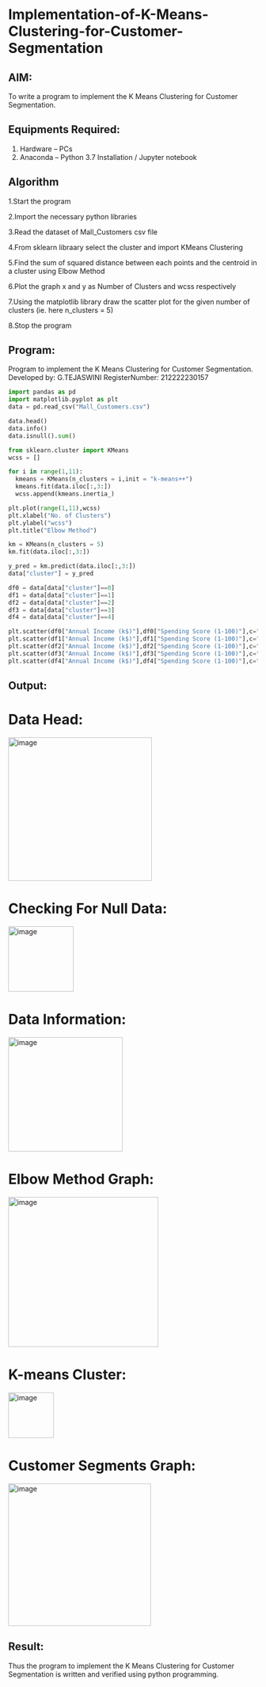 # Implementation-of-K-Means-Clustering-for-Customer-Segmentation

## AIM:
To write a program to implement the K Means Clustering for Customer Segmentation.

## Equipments Required:
1. Hardware – PCs
2. Anaconda – Python 3.7 Installation / Jupyter notebook

## Algorithm
1.Start the program

2.Import the necessary python libraries

3.Read the dataset of Mall_Customers csv file

4.From sklearn libraary select the cluster and import KMeans Clustering

5.Find the sum of squared distance between each points and the centroid in a cluster using Elbow Method

6.Plot the graph x and y as Number of Clusters and wcss respectively

7.Using the matplotlib library draw the scatter plot for the given number of clusters (ie. here n_clusters = 5)

8.Stop the program

## Program:

Program to implement the K Means Clustering for Customer Segmentation.
Developed by: G.TEJASWINI
RegisterNumber:  212222230157

```python
import pandas as pd
import matplotlib.pyplot as plt
data = pd.read_csv("Mall_Customers.csv")

data.head()
data.info()
data.isnull().sum()

from sklearn.cluster import KMeans
wcss = []

for i in range(1,11):
  kmeans = KMeans(n_clusters = i,init = "k-means++")
  kmeans.fit(data.iloc[:,3:])
  wcss.append(kmeans.inertia_)

plt.plot(range(1,11),wcss)
plt.xlabel("No. of Clusters")
plt.ylabel("wcss")
plt.title("Elbow Method")

km = KMeans(n_clusters = 5)
km.fit(data.iloc[:,3:])

y_pred = km.predict(data.iloc[:,3:])
data["cluster"] = y_pred

df0 = data[data["cluster"]==0]
df1 = data[data["cluster"]==1]
df2 = data[data["cluster"]==2]
df3 = data[data["cluster"]==3]
df4 = data[data["cluster"]==4]

plt.scatter(df0["Annual Income (k$)"],df0["Spending Score (1-100)"],c="red",label="cluster0")
plt.scatter(df1["Annual Income (k$)"],df1["Spending Score (1-100)"],c="black",label="cluster1")
plt.scatter(df2["Annual Income (k$)"],df2["Spending Score (1-100)"],c="blue",label="cluster2")
plt.scatter(df3["Annual Income (k$)"],df3["Spending Score (1-100)"],c="olive",label="cluster3")
plt.scatter(df4["Annual Income (k$)"],df4["Spending Score (1-100)"],c="orange",label="cluster4")
```
## Output:

# Data Head:

<img width="290" alt="image" src="https://github.com/TejaswiniGugananthan/Implementation-of-K-Means-Clustering-for-Customer-Segmentation/assets/121222763/fe89920e-ea7b-433c-a804-744f6c0d543c">


# Checking For Null Data:

<img width="132" alt="image" src="https://github.com/TejaswiniGugananthan/Implementation-of-K-Means-Clustering-for-Customer-Segmentation/assets/121222763/9e10a520-2922-423a-88d1-5d54e01a7f52">


# Data Information:

<img width="231" alt="image" src="https://github.com/TejaswiniGugananthan/Implementation-of-K-Means-Clustering-for-Customer-Segmentation/assets/121222763/45f5a105-2030-4289-8ff7-0c29f99d800c">


# Elbow Method Graph:

<img width="303" alt="image" src="https://github.com/TejaswiniGugananthan/Implementation-of-K-Means-Clustering-for-Customer-Segmentation/assets/121222763/0a3669e3-b245-4fd4-9c28-0625950daabc">

# K-means Cluster:

<img width="92" alt="image" src="https://github.com/TejaswiniGugananthan/Implementation-of-K-Means-Clustering-for-Customer-Segmentation/assets/121222763/c3e2d07b-d27a-44cd-9d21-faaa863fe79f">


# Customer Segments Graph:
 
<img width="288" alt="image" src="https://github.com/TejaswiniGugananthan/Implementation-of-K-Means-Clustering-for-Customer-Segmentation/assets/121222763/e5927521-25c7-493e-9a0f-fedd06680d31">



## Result:
Thus the program to implement the K Means Clustering for Customer Segmentation is written and verified using python programming.
